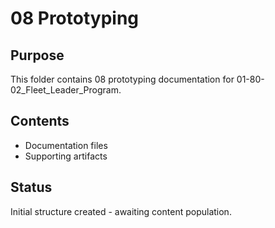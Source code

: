 # 08 Prototyping

## Purpose
This folder contains 08 prototyping documentation for 01-80-02_Fleet_Leader_Program.

## Contents
- Documentation files
- Supporting artifacts

## Status
Initial structure created - awaiting content population.
